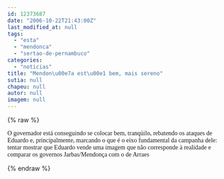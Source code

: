 ```yaml
---
id: 12373687
date: "2006-10-22T21:43:00Z"
last_modified_at: null
tags:
  - "esta"
  - "mendonca"
  - "sertao-de-pernambuco"
categories:
  - "noticias"
title: "Mendon\u00e7a est\u00e1 bem, mais sereno"
sutia: null
chapeu: null
autor: null
imagem: null
---
```

{% raw %}
<p><P><FONT face=Verdana>O governador está conseguindo se colocar bem, tranqüilo, rebatendo os ataques de Eduardo e, principalmente, marcando o que é o eixo fundamental da campanha dele: tentar mostrar que Eduardo vende uma imagem que não corresponde à realidade e comparar os governos Jarbas/Mendonça com o de Arraes</FONT></P> </p>
{% endraw %}